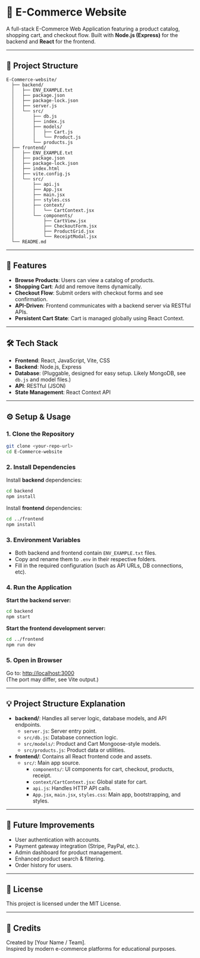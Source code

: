 # 🛒 E-Commerce Website

A full-stack E-Commerce Web Application featuring a product catalog, shopping cart, and checkout flow. Built with **Node.js (Express)** for the backend and **React** for the frontend.

---

## 📁 Project Structure

```
E-Commerce-website/
  ├── backend/
  │   ├── ENV_EXAMPLE.txt
  │   ├── package.json
  │   ├── package-lock.json
  │   ├── server.js
  │   └── src/
  │       ├── db.js
  │       ├── index.js
  │       ├── models/
  │       │   ├── Cart.js
  │       │   └── Product.js
  │       └── products.js
  ├── frontend/
  │   ├── ENV_EXAMPLE.txt
  │   ├── package.json
  │   ├── package-lock.json
  │   ├── index.html
  │   ├── vite.config.js
  │   └── src/
  │       ├── api.js
  │       ├── App.jsx
  │       ├── main.jsx
  │       ├── styles.css
  │       ├── context/
  │       │   └── CartContext.jsx
  │       └── components/
  │           ├── CartView.jsx
  │           ├── CheckoutForm.jsx
  │           ├── ProductGrid.jsx
  │           └── ReceiptModal.jsx
  └── README.md
```

---

## 🚀 Features

- **Browse Products**: Users can view a catalog of products.
- **Shopping Cart**: Add and remove items dynamically.
- **Checkout Flow**: Submit orders with checkout forms and see confirmation.
- **API-Driven**: Frontend communicates with a backend server via RESTful APIs.
- **Persistent Cart State**: Cart is managed globally using React Context.

---

## 🛠️ Tech Stack

- **Frontend**: React, JavaScript, Vite, CSS
- **Backend**: Node.js, Express
- **Database**: (Pluggable, designed for easy setup. Likely MongoDB, see `db.js` and model files.)
- **API**: RESTful (JSON)
- **State Management**: React Context API

---

## ⚙️ Setup & Usage

### 1. Clone the Repository

```bash
git clone <your-repo-url>
cd E-Commerce-website
```

### 2. Install Dependencies

Install **backend** dependencies:
```bash
cd backend
npm install
```

Install **frontend** dependencies:
```bash
cd ../frontend
npm install
```

### 3. Environment Variables

- Both backend and frontend contain `ENV_EXAMPLE.txt` files.
- Copy and rename them to `.env` in their respective folders.
- Fill in the required configuration (such as API URLs, DB connections, etc).

### 4. Run the Application

**Start the backend server:**
```bash
cd backend
npm start
```

**Start the frontend development server:**
```bash
cd ../frontend
npm run dev
```

### 5. Open in Browser

Go to: [http://localhost:3000](http://localhost:3000)  
(The port may differ, see Vite output.)

---

## 💡 Project Structure Explanation

- **backend/**: Handles all server logic, database models, and API endpoints.
  - `server.js`: Server entry point.
  - `src/db.js`: Database connection logic.
  - `src/models/`: Product and Cart Mongoose-style models.
  - `src/products.js`: Product data or utilities.
- **frontend/**: Contains all React frontend code and assets.
  - `src/`: Main app source.
    - `components/`: UI components for cart, checkout, products, receipt.
    - `context/CartContext.jsx`: Global state for cart.
    - `api.js`: Handles HTTP API calls.
    - `App.jsx`, `main.jsx`, `styles.css`: Main app, bootstrapping, and styles.

---

## 🌱 Future Improvements

- User authentication with accounts.
- Payment gateway integration (Stripe, PayPal, etc.).
- Admin dashboard for product management.
- Enhanced product search & filtering.
- Order history for users.

---

## 📄 License

This project is licensed under the MIT License.

---

## 🙏 Credits

Created by [Your Name / Team].  
Inspired by modern e-commerce platforms for educational purposes.


